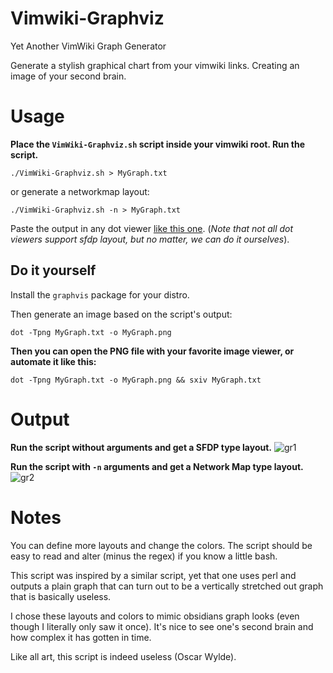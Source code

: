 # Vimwiki-Graphviz

Yet Another VimWiki Graph Generator 

Generate a stylish graphical chart from your vimwiki links. Creating an image of your second brain.

# Usage
__Place the `VimWiki-Graphviz.sh` script inside your vimwiki root. Run the script.__
```
./VimWiki-Graphviz.sh > MyGraph.txt
```
or generate a networkmap layout:
```
./VimWiki-Graphviz.sh -n > MyGraph.txt
```
Paste the output in any dot viewer [like this one](https://dreampuf.github.io/GraphvizOnline/). (_Note that not all dot viewers support sfdp layout, but no matter, we can do it ourselves_).

## Do it yourself

Install the `graphvis` package for your distro.
<br>

Then generate an image based on the script's output:
```
dot -Tpng MyGraph.txt -o MyGraph.png
```
__Then you can open the PNG file with your favorite image viewer, or automate it like this:__
```
dot -Tpng MyGraph.txt -o MyGraph.png && sxiv MyGraph.txt
```

# Output
__Run the script without arguments and get a SFDP type layout.__
![gr1](https://github.com/wolandark/Vimwiki-Graphviz/assets/107309764/d225d612-d577-4245-8fa0-a7142d7ba782)


__Run the script with `-n` arguments and get a Network Map type layout.__
![gr2](https://github.com/wolandark/Vimwiki-Graphviz/assets/107309764/28c75109-b215-455e-9f65-61cfc196f497)

# Notes
You can define more layouts and change the colors. The script should be easy to read and alter (minus the regex) if you know a little bash.

This script was inspired by a similar script, yet that one uses perl and outputs a plain graph that can turn out to be a vertically stretched out graph that is basically useless.

I chose these layouts and colors to mimic obsidians graph looks (even though I literally only saw it once). It's nice to see one's second brain and how complex it has gotten in time. 

Like all art, this script is indeed useless (Oscar Wylde).

